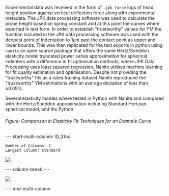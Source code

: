 
Experimental data was received in the form of `.jpk-force` logs of head height position against vertical deflection force along with experimental metadata. The JPK data processing software was used to calculate the probe height based on spring constant and at this point the curves where exported in text form. In order to establish "trustworthy" values for YM the function included in the JPK data processing software was used with the deepest point of indentation to 1µm past the contact point as upper and lower bounds. This was then replicated for the text exports in python using `nanite` an open source package that offers the same Hertz/Sneddon elasticity model truncated power series approximation for spherical indenters with a difference in fit optimisation methods; where JPK Data Processing uses least squared regression, Nanite utilises machine learning for fit quality estimation and optimisation. Despite not providing the "trustworthy" fits as a rated training dataset Nanite reproduced the "trustworthy" YM estimations with an average deviation of less than ±0.05%.

Several elasticity models where tested in Python with Nanite and compared with the Hertz/Sneddon approximation including Standard Hertzian spherical model, and the Python 

###### Figure: Comparison in Elasticity Fit Techniques for an Example Curve
--- start-multi-column: ID_31no
```column-settings
Number of Columns: 2
Largest Column: standard
```


![](Projects/Uni%20Projects/Individual%20project/Workspace/Curves/svg-images/Hertz/Control/Control-2011.03.22-18.41.44.svg)


--- column-break ---


![](Projects/Uni%20Projects/Individual%20project/Workspace/Curves/svg-images/Sneddon/Control/Control-2011.03.22-18.41.44.svg)


--- end-multi-column

